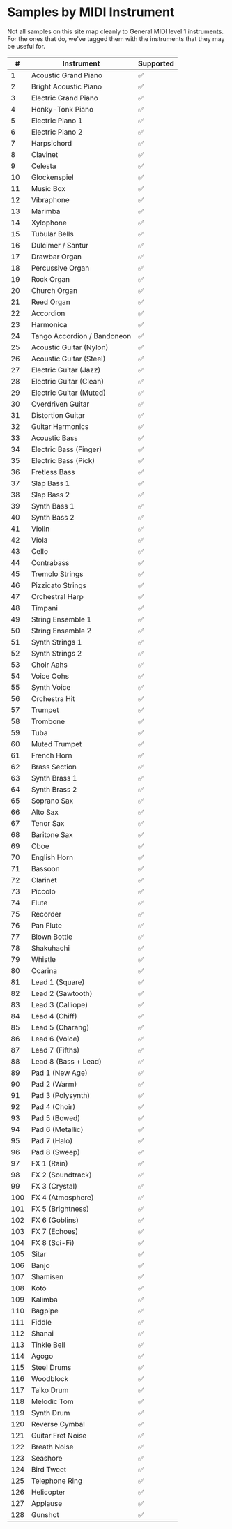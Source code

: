 # Samples by MIDI Instrument

Not all samples on this site map cleanly to General MIDI level 1 instruments. For the ones that do, we've tagged them with the instruments that they may be useful for.

| #   | Instrument                       | Supported |
|-----|-----------------------------------|-----------|
| 1   | Acoustic Grand Piano             | ✅         |
| 2   | Bright Acoustic Piano            | ✅         |
| 3   | Electric Grand Piano             | ✅         |
| 4   | Honky-Tonk Piano                 | ✅         |
| 5   | Electric Piano 1                 | ✅         |
| 6   | Electric Piano 2                 | ✅         |
| 7   | Harpsichord                      | ✅         |
| 8   | Clavinet                         | ✅         |
| 9   | Celesta                          | ✅         |
| 10  | Glockenspiel                     | ✅         |
| 11  | Music Box                        | ✅         |
| 12  | Vibraphone                       | ✅         |
| 13  | Marimba                          | ✅         |
| 14  | Xylophone                        | ✅         |
| 15  | Tubular Bells                    | ✅         |
| 16  | Dulcimer / Santur                | ✅         |
| 17  | Drawbar Organ                    | ✅         |
| 18  | Percussive Organ                 | ✅         |
| 19  | Rock Organ                       | ✅         |
| 20  | Church Organ                     | ✅         |
| 21  | Reed Organ                       | ✅         |
| 22  | Accordion                        | ✅         |
| 23  | Harmonica                        | ✅         |
| 24  | Tango Accordion / Bandoneon      | ✅         |
| 25  | Acoustic Guitar (Nylon)          | ✅         |
| 26  | Acoustic Guitar (Steel)          | ✅         |
| 27  | Electric Guitar (Jazz)           | ✅         |
| 28  | Electric Guitar (Clean)          | ✅         |
| 29  | Electric Guitar (Muted)          | ✅         |
| 30  | Overdriven Guitar                | ✅         |
| 31  | Distortion Guitar                | ✅         |
| 32  | Guitar Harmonics                 | ✅         |
| 33  | Acoustic Bass                    | ✅         |
| 34  | Electric Bass (Finger)           | ✅         |
| 35  | Electric Bass (Pick)             | ✅         |
| 36  | Fretless Bass                    | ✅         |
| 37  | Slap Bass 1                      | ✅         |
| 38  | Slap Bass 2                      | ✅         |
| 39  | Synth Bass 1                     | ✅         |
| 40  | Synth Bass 2                     | ✅         |
| 41  | Violin                           | ✅         |
| 42  | Viola                            | ✅         |
| 43  | Cello                            | ✅         |
| 44  | Contrabass                       | ✅         |
| 45  | Tremolo Strings                  | ✅         |
| 46  | Pizzicato Strings                | ✅         |
| 47  | Orchestral Harp                  | ✅         |
| 48  | Timpani                          | ✅         |
| 49  | String Ensemble 1                | ✅         |
| 50  | String Ensemble 2                | ✅         |
| 51  | Synth Strings 1                  | ✅         |
| 52  | Synth Strings 2                  | ✅         |
| 53  | Choir Aahs                       | ✅         |
| 54  | Voice Oohs                       | ✅         |
| 55  | Synth Voice                      | ✅         |
| 56  | Orchestra Hit                    | ✅         |
| 57  | Trumpet                          | ✅         |
| 58  | Trombone                         | ✅         |
| 59  | Tuba                             | ✅         |
| 60  | Muted Trumpet                    | ✅         |
| 61  | French Horn                      | ✅         |
| 62  | Brass Section                    | ✅         |
| 63  | Synth Brass 1                    | ✅         |
| 64  | Synth Brass 2                    | ✅         |
| 65  | Soprano Sax                      | ✅         |
| 66  | Alto Sax                         | ✅         |
| 67  | Tenor Sax                        | ✅         |
| 68  | Baritone Sax                     | ✅         |
| 69  | Oboe                             | ✅         |
| 70  | English Horn                     | ✅         |
| 71  | Bassoon                          | ✅         |
| 72  | Clarinet                         | ✅         |
| 73  | Piccolo                          | ✅         |
| 74  | Flute                            | ✅         |
| 75  | Recorder                         | ✅         |
| 76  | Pan Flute                        | ✅         |
| 77  | Blown Bottle                     | ✅         |
| 78  | Shakuhachi                       | ✅         |
| 79  | Whistle                          | ✅         |
| 80  | Ocarina                          | ✅         |
| 81  | Lead 1 (Square)                  | ✅         |
| 82  | Lead 2 (Sawtooth)                | ✅         |
| 83  | Lead 3 (Calliope)                | ✅         |
| 84  | Lead 4 (Chiff)                   | ✅         |
| 85  | Lead 5 (Charang)                 | ✅         |
| 86  | Lead 6 (Voice)                   | ✅         |
| 87  | Lead 7 (Fifths)                  | ✅         |
| 88  | Lead 8 (Bass + Lead)             | ✅         |
| 89  | Pad 1 (New Age)                  | ✅         |
| 90  | Pad 2 (Warm)                     | ✅         |
| 91  | Pad 3 (Polysynth)                | ✅         |
| 92  | Pad 4 (Choir)                    | ✅         |
| 93  | Pad 5 (Bowed)                    | ✅         |
| 94  | Pad 6 (Metallic)                 | ✅         |
| 95  | Pad 7 (Halo)                     | ✅         |
| 96  | Pad 8 (Sweep)                    | ✅         |
| 97  | FX 1 (Rain)                      | ✅         |
| 98  | FX 2 (Soundtrack)                | ✅         |
| 99  | FX 3 (Crystal)                   | ✅         |
| 100 | FX 4 (Atmosphere)                | ✅         |
| 101 | FX 5 (Brightness)                | ✅         |
| 102 | FX 6 (Goblins)                   | ✅         |
| 103 | FX 7 (Echoes)                    | ✅         |
| 104 | FX 8 (Sci-Fi)                    | ✅         |
| 105 | Sitar                            | ✅         |
| 106 | Banjo                            | ✅         |
| 107 | Shamisen                         | ✅         |
| 108 | Koto                             | ✅         |
| 109 | Kalimba                          | ✅         |
| 110 | Bagpipe                          | ✅         |
| 111 | Fiddle                           | ✅         |
| 112 | Shanai                           | ✅         |
| 113 | Tinkle Bell                      | ✅         |
| 114 | Agogo                            | ✅         |
| 115 | Steel Drums                      | ✅         |
| 116 | Woodblock                        | ✅         |
| 117 | Taiko Drum                       | ✅         |
| 118 | Melodic Tom                      | ✅         |
| 119 | Synth Drum                       | ✅         |
| 120 | Reverse Cymbal                   | ✅         |
| 121 | Guitar Fret Noise                | ✅         |
| 122 | Breath Noise                     | ✅         |
| 123 | Seashore                         | ✅         |
| 124 | Bird Tweet                       | ✅         |
| 125 | Telephone Ring                   | ✅         |
| 126 | Helicopter                       | ✅         |
| 127 | Applause                         | ✅         |
| 128 | Gunshot                          | ✅         |
